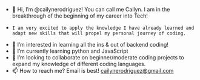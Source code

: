 - 👋 Hi, I’m @cailynerodriguez! You can call me Cailyn. I am in the breakthrough of the beginning of my career into Tech! 
-     I am very excited to apply the knowledge I have already learned and adapt new skills that will propel my personal journey of coding.
- 👀 I’m interested in learning all the ins & out of backend coding!
- 🌱 I’m currently learning python and JavaScript
- 💞️ I’m looking to collaborate on beginner/moderate coding projects to expand my knowledge of different coding languages.
- 📫 How to reach me? Email is best! cailynerodriguez@gmail.com

<!---
cailynerodriguez/cailynerodriguez is a ✨ special ✨ repository because its `README.md` (this file) appears on your GitHub profile.
You can click the Preview link to take a look at your changes.
--->
